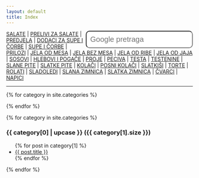 ```yaml
---
layout: default
title: Index
---
```


<form method="get" id="search-google" action="https://www.google.com/search" target="_blank"><input type="hidden" name="sitesearch" value="superkuvar.com" /><input type="text" name="q" maxlength="255" value="" placeholder="Google pretraga" class="form-control" /></form>
<style>
input{
float: right;
padding: 10px;
border-radius: 10px;
-moz-border-radius: 10px;
-webkit-border-radius: 10px;
font-size: 20px;
}
</style>


<a href="#salate">SALATE</a> | 
<a href="#prelivi za salate">PRELIVI ZA SALATE</a> | 
<a href="#predjela">PREDJELA</a> | 
<a href="#dodaci za supe i čorbe">DODACI ZA SUPE I ČORBE</a> | 
<a href="#supe i čorbe">SUPE I ČORBE</a> | 
<a href="#prilozi">PRILOZI</a> | 
<a href="#jela od mesa">JELA OD MESA</a> | 
<a href="#jela bez mesa">JELA BEZ MESA</a> | 
<a href="#jela od ribe">JELA OD RIBE</a> | 
<a href="#jela od jaja">JELA OD JAJA</a> | 
<a href="#sosovi">SOSOVI</a> | 
<a href="#hlebovi i pogače">HLEBOVI I POGAČE</a> | 
<a href="#proje">PROJE</a> | 
<a href="#peciva">PECIVA</a> | 
<a href="#testa">TESTA</a> | 
<a href="#testenine">TESTENINE</a> | 
<a href="#slane pite">SLANE PITE</a> | 
<a href="#slatke pite">SLATKE PITE</a> | 
<a href="#kolači">KOLAČI</a> | 
<a href="#posni kolači">POSNI KOLAČI</a> | 
<a href="#slatkiši">SLATKIŠI</a> | 
<a href="#torte">TORTE</a> | 
<a href="#rolati">ROLATI</a> | 
<a href="#sladoledi">SLADOLEDI</a> | 
<a href="#slana zimnica">SLANA ZIMNICA</a> | 
<a href="#slatka zimnica">SLATKA ZIMNICA</a> | 
<a href="#čvarci">ČVARCI</a> | 
<a href="#napici">NAPICI</a>  

---

{% for category in site.categories %}
<!-- 
  <h3 id="{{ category[0] }}">{{ category[0] | upcase }} ({{ category[1].size }})</h3>
 -->
{% endfor %}


{% for category in site.categories %}
 
  <h3 id="{{ category[0] }}">{{ category[0] | upcase }} ({{ category[1].size }})</h3>
  
  <ul>
    {% for post in category[1] %}
      <li><a href="{{ post.url }}">{{ post.title }}</a></li>
    {% endfor %}
  </ul>
{% endfor %}

